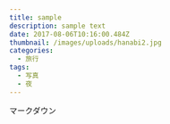 ```yaml
---
title: sample
description: sample text
date: 2017-08-06T10:16:00.484Z
thumbnail: /images/uploads/hanabi2.jpg
categories:
  - 旅行
tags:
  - 写真
  - 夜
---
```

マークダウン
